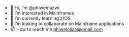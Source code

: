- 👋 Hi, I’m @phiwemazwi
- 👀 I’m interested in Mainframes
- 🌱 I’m currently learning z/OS
- 💞️ I’m looking to collaborate on Mainframe applications
- 📫 How to reach me phiweloliza@gmail.com

<!---
phiwemazwi/phiwemazwi is a ✨ special ✨ repository because its `README.md` (this file) appears on your GitHub profile.
You can click the Preview link to take a look at your changes.
--->
